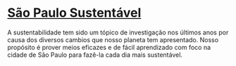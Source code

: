# [São Paulo Sustentável](https://alfredosh.github.io/)

A sustentabilidade tem sido um tópico de investigação nos últimos anos por causa dos diversos cambios que nosso planeta tem apresentado. Nosso propósito é prover meios eficazes e de fácil aprendizado com foco na cidade de São Paulo para fazê-la cada dia mais sustentável.


